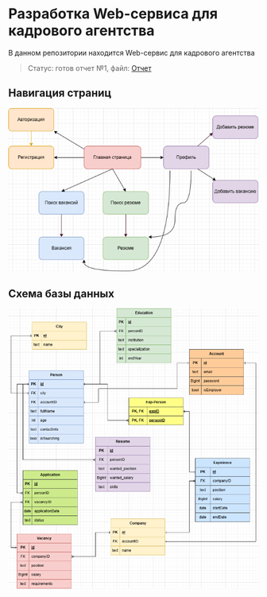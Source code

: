 # Разработка Web-сервиса для кадрового агентства

В данном репозитории находится Web-сервис для кадрового агентства

> Статус: готов отчет №1, файл: [Отчет](/report/report1.md)

## Навигация страниц
![pages](/report/page_navigation.png "Навигация страниц")

## Схема базы данных
![db](/db/web_db.png "Схема базы данных")
